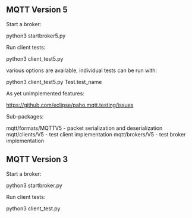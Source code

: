 

MQTT Version 5
--------------

Start a broker:

  python3 startbroker5.py

Run client tests:

  python3 client_test5.py

various options are available, individual tests can be run with:

  python3 client_test5.py Test.test_name  

As yet unimplemented features:

  https://github.com/eclipse/paho.mqtt.testing/issues

Sub-packages:

  mqtt/formats/MQTTV5 - packet serialization and deserialization
  mqtt/clients/V5 - test client implementation
  mqtt/brokers/V5 - test broker implementation

MQTT Version 3
--------------

Start a broker:

  python3 startbroker.py

Run client tests:

  python3 client_test.py

